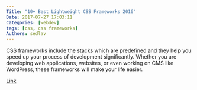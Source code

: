 ```yaml
---
Title: "10+ Best Lightweight CSS Frameworks 2016"
Date: 2017-07-27 17:03:11
Categories: [webdev]
tags: [css, css frameworks]
Authors: sedlav
---
```


CSS frameworks include the stacks which are predefined and they help you speed up your process of development significantly. Whether you are developing web applications, websites, or even working on CMS like WordPress, these frameworks will make your life easier.

[Link](https://medium.com/@BalharaInfotech/10-best-lightweight-css-frameworks-2016-d2c3b2989624)
